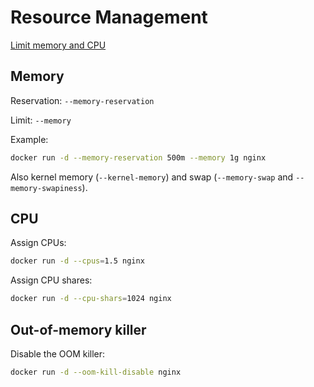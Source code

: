 # Resource Management

[Limit memory and CPU](https://docs.docker.com/config/containers/resource_constraints/)

## Memory

Reservation: `--memory-reservation`

Limit: `--memory`

Example:

```bash
docker run -d --memory-reservation 500m --memory 1g nginx
```

Also kernel memory (`--kernel-memory`) and swap (`--memory-swap` and `--memory-swapiness`).

## CPU

Assign CPUs:

```bash
docker run -d --cpus=1.5 nginx
```

Assign CPU shares:

```bash
docker run -d --cpu-shars=1024 nginx
```

## Out-of-memory killer

Disable the OOM killer:

```bash
docker run -d --oom-kill-disable nginx
```